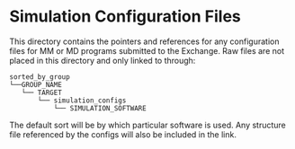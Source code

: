 # Simulation Configuration Files

This directory contains the pointers and references for any configuration files for MM or MD programs submitted to the Exchange.
Raw files are not placed in this directory and only linked to through:
```
sorted_by_group
└──GROUP_NAME
   └── TARGET
       └── simulation_configs
           └── SIMULATION_SOFTWARE
```

The default sort will be by which particular software is used. 
Any structure file referenced by the configs will also be included in the link.
